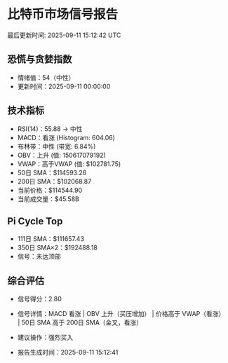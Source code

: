 # 比特币市场信号报告

最后更新时间: 2025-09-11 15:12:42 UTC

## 恐慌与贪婪指数
- 情绪值：54（中性）
- 更新时间：2025-09-11 00:00:00

## 技术指标
- RSI(14)：55.88 → 中性
- MACD：看涨 (Histogram: 604.06)
- 布林带：中性 (带宽: 6.84%)
- OBV：上升 (值: 150617079192)
- VWAP：高于VWAP (值: $102781.75)
- 50日 SMA：$114593.26
- 200日 SMA：$102068.87
- 当前价格：$114544.90
- 当前成交量：$45.58B

## Pi Cycle Top
- 111日 SMA：$111657.43
- 350日 SMA×2：$192488.18
- 信号：未达顶部

## 综合评估
- 信号得分：2.80
- 信号详情：MACD 看涨 | OBV 上升（买压增加） | 价格高于 VWAP（看涨） | 50日 SMA 高于 200日 SMA（金叉，看涨）
- 建议操作：强烈买入

- 报告生成时间：2025-09-11 15:12:41